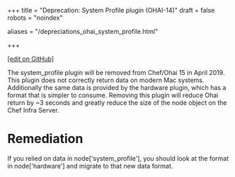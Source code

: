 +++
title = "Deprecation: System Profile plugin (OHAI-14)"
draft = false
robots = "noindex"


aliases = "/depreciations_ohai_system_profile.html"


  
    
    
    
    
+++    

[\[edit on GitHub\]](https://github.com/chef/chef-web-docs/blob/master/content/deprecations_ohai_system_profile.md)



The system_profile plugin will be removed from Chef/Ohai 15 in April
2019. This plugin does not correctly return data on modern Mac systems.
Additionally the same data is provided by the hardware plugin, which has
a format that is simpler to consume. Removing this plugin will reduce
Ohai return by \~3 seconds and greatly reduce the size of the node
object on the Chef Infra Server.

Remediation
===========

If you relied on data in node\['system_profile'\], you should look at
the format in node\['hardware'\] and migrate to that new data format.
